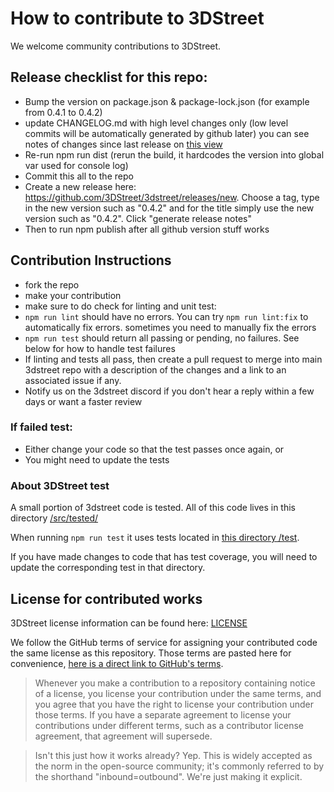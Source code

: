 # How to contribute to 3DStreet

We welcome community contributions to 3DStreet.

## Release checklist for this repo:
- Bump the version on package.json & package-lock.json (for example from 0.4.1 to 0.4.2)
- update CHANGELOG.md with high level changes only (low level commits will be automatically generated by github later) you can see notes of changes since last release on [this view](https://github.com/3DStreet/3dstreet/releases/tag/0.4.1)
- Re-run npm run dist (rerun the build, it hardcodes the version into global var used for console log)
- Commit this all to the repo
- Create a new release here: https://github.com/3DStreet/3dstreet/releases/new. Choose a tag, type in the new version such as "0.4.2" and for the title simply use the new version such as "0.4.2". Click "generate release notes" 
- Then to run npm publish after all github version stuff works

## Contribution Instructions
* fork the repo
* make your contribution
* make sure to do check for linting and unit test:
* `npm run lint` should have no errors. You can try `npm run lint:fix` to automatically fix errors. sometimes you need to manually fix the errors
* `npm run test` should return all passing or pending, no failures. See below for how to handle test failures
* If linting and tests all pass, then create a pull request to merge into main 3dstreet repo with a description of the changes and a link to an associated issue if any.
* Notify us on the 3dstreet discord if you don't hear a reply within a few days or want a faster review

### If failed test:
* Either change your code so that the test passes once again, or
* You might need to update the tests

### About 3DStreet test

A small portion of 3dstreet code is tested. All of this code lives in this directory [/src/tested/](https://github.com/3DStreet/3dstreet/tree/main/src/tested)

When running `npm run test` it uses tests located in [this directory /test](https://github.com/3DStreet/3dstreet/tree/main/test). 

If you have made changes to code that has test coverage, you will need to update the corresponding test in that directory.

## License for contributed works
3DStreet license information can be found here: [LICENSE](https://github.com/3DStreet/3dstreet/blob/main/LICENSE)

We follow the GitHub terms of service for assigning your contributed code the same license as this repository. Those terms are pasted here for convenience, [here is a direct link to GitHub's terms](https://docs.github.com/en/site-policy/github-terms/github-terms-of-service#6-contributions-under-repository-license
).

> Whenever you make a contribution to a repository containing notice of a license, you license your contribution under the same terms, and you agree that you have the right to license your contribution under those terms. If you have a separate agreement to license your contributions under different terms, such as a contributor license agreement, that agreement will supersede.

> Isn't this just how it works already? Yep. This is widely accepted as the norm in the open-source community; it's commonly referred to by the shorthand "inbound=outbound". We're just making it explicit.
